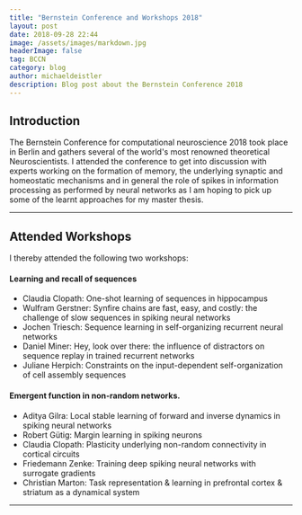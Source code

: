 ```yaml
---
title: "Bernstein Conference and Workshops 2018"
layout: post
date: 2018-09-28 22:44
image: /assets/images/markdown.jpg
headerImage: false
tag: BCCN
category: blog
author: michaeldeistler
description: Blog post about the Bernstein Conference 2018
---
```


## Introduction
The Bernstein Conference for computational neuroscience 2018 took place in Berlin and gathers several of the world's most renowned theoretical Neuroscientists. I attended the conference to get into discussion with experts working on the formation of memory, the underlying synaptic and homeostatic mechanisms and in general the role of spikes in information processing as performed by neural networks as I am hoping to pick up some of the learnt approaches for my master thesis.

---

## Attended Workshops
I thereby attended the following two workshops:

#### Learning and recall of sequences
* Claudia Clopath: One-shot learning of sequences in hippocampus
* Wulfram Gerstner: Synfire chains are fast, easy, and costly: the challenge of slow sequences in spiking neural networks
* Jochen Triesch: Sequence learning in self-organizing recurrent neural networks
* Daniel Miner: Hey, look over there: the influence of distractors on sequence replay in trained recurrent networks
* Juliane Herpich: Constraints on the input-dependent self-organization of cell assembly sequences

#### Emergent function in non-random networks.
* Aditya Gilra: Local stable learning of forward and inverse dynamics in spiking neural networks
* Robert Gütig: Margin learning in spiking neurons
* Claudia Clopath: Plasticity underlying non-random connectivity in cortical circuits
* Friedemann Zenke: Training deep spiking neural networks with surrogate gradients
* Christian Marton: Task representation & learning in prefrontal cortex & striatum as a dynamical system

---
